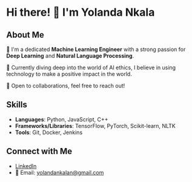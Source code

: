 # Hi there! 👋 I'm Yolanda Nkala

## About Me
🔭 I'm a dedicated **Machine Learning Engineer** with a strong passion for **Deep Learning** and **Natural Language Processing**.

🌱 Currently diving deep into the world of AI ethics, I believe in using technology to make a positive impact in the world.

🤝 Open to collaborations, feel free to reach out!

## Skills
- **Languages**: Python, JavaScript, C++
- **Frameworks/Libraries**: TensorFlow, PyTorch, Scikit-learn, NLTK
- **Tools**: Git, Docker, Jenkins

## Connect with Me
- [LinkedIn](https://www.linkedin.com/in/yolandankala/)
- 📧 Email: yolandankalan@gmail.com





